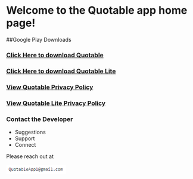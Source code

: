 # Welcome to the Quotable app home page!

##Google Play Downloads
### [Click Here to download Quotable](https://play.google.com/store/apps/details?id=com.kangaroostudio.quotable)
### [Click Here to download Quotable Lite](https://play.google.com/store/apps/details?id=com.kangaroostudio.quotablelite)

### [View Quotable Privacy Policy](/privacy/)

### [View Quotable Lite Privacy Policy](/privacy-free/)

### Contact the Developer
- Suggestions
- Support
- Connect

Please reach out at 

![Image of Email](QuotableApp1EmailImage.PNG)
